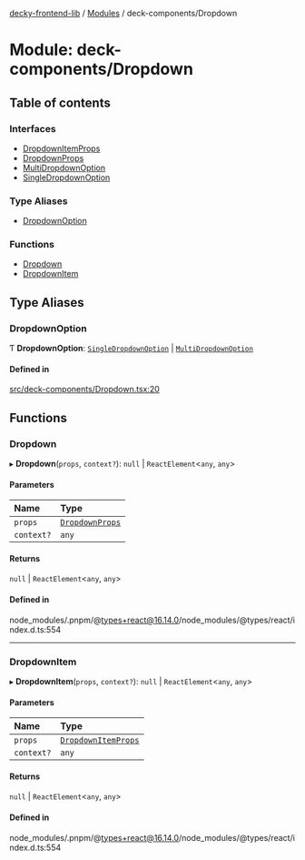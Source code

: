 [decky-frontend-lib](../README.md) / [Modules](../modules.md) / deck-components/Dropdown

# Module: deck-components/Dropdown

## Table of contents

### Interfaces

- [DropdownItemProps](../interfaces/deck_components_Dropdown.DropdownItemProps.md)
- [DropdownProps](../interfaces/deck_components_Dropdown.DropdownProps.md)
- [MultiDropdownOption](../interfaces/deck_components_Dropdown.MultiDropdownOption.md)
- [SingleDropdownOption](../interfaces/deck_components_Dropdown.SingleDropdownOption.md)

### Type Aliases

- [DropdownOption](deck_components_Dropdown.md#dropdownoption)

### Functions

- [Dropdown](deck_components_Dropdown.md#dropdown)
- [DropdownItem](deck_components_Dropdown.md#dropdownitem)

## Type Aliases

### DropdownOption

Ƭ **DropdownOption**: [`SingleDropdownOption`](../interfaces/deck_components_Dropdown.SingleDropdownOption.md) \| [`MultiDropdownOption`](../interfaces/deck_components_Dropdown.MultiDropdownOption.md)

#### Defined in

[src/deck-components/Dropdown.tsx:20](https://github.com/SteamDeckHomebrew/decky-frontend-lib/blob/789e163/src/deck-components/Dropdown.tsx#L20)

## Functions

### Dropdown

▸ **Dropdown**(`props`, `context?`): ``null`` \| `ReactElement`<`any`, `any`\>

#### Parameters

| Name | Type |
| :------ | :------ |
| `props` | [`DropdownProps`](../interfaces/deck_components_Dropdown.DropdownProps.md) |
| `context?` | `any` |

#### Returns

``null`` \| `ReactElement`<`any`, `any`\>

#### Defined in

node_modules/.pnpm/@types+react@16.14.0/node_modules/@types/react/index.d.ts:554

___

### DropdownItem

▸ **DropdownItem**(`props`, `context?`): ``null`` \| `ReactElement`<`any`, `any`\>

#### Parameters

| Name | Type |
| :------ | :------ |
| `props` | [`DropdownItemProps`](../interfaces/deck_components_Dropdown.DropdownItemProps.md) |
| `context?` | `any` |

#### Returns

``null`` \| `ReactElement`<`any`, `any`\>

#### Defined in

node_modules/.pnpm/@types+react@16.14.0/node_modules/@types/react/index.d.ts:554
